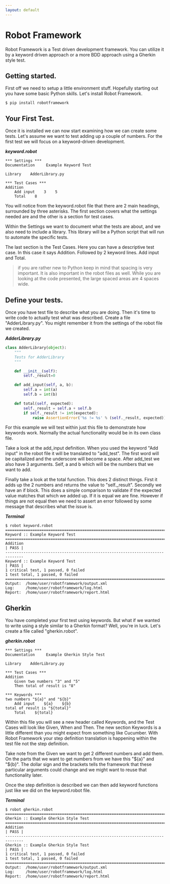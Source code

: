 ```yaml
---
layout: default
---
```

# Robot Framework

Robot Framework is a Test driven development framework.  You can utilize it by a keyword driven approach or a more BDD approach using a Gherkin style test.

## Getting started.

First off we need to setup a little environment stuff.  Hopefully starting out you have some basic Python skills.  Let's install Robot Framework.

```
$ pip install robotframework
```

## Your First Test.
Once it is installed we can now start examining how we can create some tests. Let's assume we want to test adding up a couple of numbers.  For the first test we will focus on a keyword-driven development.

***keyword.robot***
```robot
*** Settings ***
Documentation     Example Keyword Test

Library    AdderLibrary.py

*** Test Cases ***
Addition
    Add input    3    5
    Total    8
```

You will notice from the keyword.robot file that there are 2 main headings, surrounded by three asterisks. The first section covers what the settings needed are and the other is a section for test cases.

Within the Settings we want to document what the tests are about, and we also need to include a library. This library will be a Python script that will run to automate the specific tests.

The last section is the Test Cases.  Here you can have a descriptive test case. In this case it says Addition.  Followed by 2 keyword lines. Add input and Total.

> if you are rather new to Python keep in mind that spacing is very important. It is also important in the robot files as well.  While you are looking at the code presented, the large spaced areas are 4 spaces wide.

## Define your tests.

Once you have test file to describe what you are doing. Then it's time to write code to actually test what was described.  Create a file "AdderLibrary.py". You might remember it from the settings of the robot file we created.

***AdderLibrary.py***

```python
class AdderLibrary(object):
    """
    Tests for AdderLibrary
    """

    def __init__(self):
        self._result=0

    def add_input(self, a, b):
        self.a = int(a)
        self.b = int(b)

    def total(self, expected):
        self._result = self.a + self.b
        if self._result != int(expected):
            raise AssertionError('%s != %s' % (self._result, expected))
```

For this example we will test within just this file to demonstrate how keywords work.  Normally the actual functionality would be in its own class file.

Take a look at the add_input definition.  When you used the keyword "Add input" in the robot file it will be translated to "add_test".  The first word will be capitalized and the underscore will become a space.  After add_test we
also have 3 arguments. Self, a and b which will be the numbers that we want to add.

Finally take a look at the total function.  This does 2 distinct things.  First it adds up the 2 numbers and returns the value to "self.\_result". Secondly we have an if block. This does a simple comparison to validate if the expected value matches that which we added up.  If it is equal we are fine.  However if things are not equal then we need to assert an error followed by some message that describes what the issue is.

***Terminal***
```
$ robot keyword.robot
==============================================================================
Keyword :: Example Keyword Test                                               
==============================================================================
Addition                                                              | PASS |
------------------------------------------------------------------------------
Keyword :: Example Keyword Test                                       | PASS |
1 critical test, 1 passed, 0 failed
1 test total, 1 passed, 0 failed
==============================================================================
Output:  /home/user/robotframework/output.xml
Log:     /home/user/robotframework/log.html
Report:  /home/user/robotframework/report.html
```

## Gherkin

You have completed your first test using keywords.  But what if we wanted to write using a style similar to a Gherkin format?  Well, you're in luck.  Let's create a file called "gherkin.robot".

***gherkin.robot***
```
*** Settings ***
Documentation     Example Gherkin Style Test

Library    AdderLibrary.py

*** Test Cases ***
Addition
    Given two numbers "3" and "5"
    Then total of result is "8"

*** Keywords ***
two numbers "${a}" and "${b}"
    Add input    ${a}    ${b}
total of result is "${total}"
    Total    ${total}
```

Within this file you will see a new header called Keywords, and the Test Cases will look like Given, When and Then.  The new section Keywords is a little different than you might expect from something like Cucumber.  With Robot Framework your step definition translation is happening within the test file not the step definition.

Take note from the Given we want to get 2 different numbers and add them.  On the parts that we want to get numbers from we have this "${a}" and "${b}".  The dollar sign and the brackets tells the framework that these particular arguments could change and we might want to reuse that functionality later.  

Once the step definition is described we can then add keyword functions just like we did on the keyword.robot file.

***Terminal***
```
$ robot gherkin.robot
==============================================================================
Gherkin :: Example Gherkin Style Test                                         
==============================================================================
Addition                                                              | PASS |
------------------------------------------------------------------------------
Gherkin :: Example Gherkin Style Test                                 | PASS |
1 critical test, 1 passed, 0 failed
1 test total, 1 passed, 0 failed
==============================================================================
Output:  /home/user/robotframework/output.xml
Log:     /home/user/robotframework/log.html
Report:  /home/user/robotframework/report.html
```
